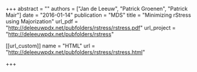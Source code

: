 +++
abstract = ""
authors = ["Jan de Leeuw", "Patrick Groenen", "Patrick Mair"]
date = "2016-01-14"
publication = "MDS"
title = "Minimizing rStress using Majorization"
url_pdf = "http://deleeuwpdx.net/pubfolders/rstress/rstress.pdf"
url_project = "http://deleeuwpdx.net/pubfolders/rstress"


[[url_custom]]
name = "HTML"
url = "http://deleeuwpdx.net/pubfolders/rstress/rstress.html"

+++

